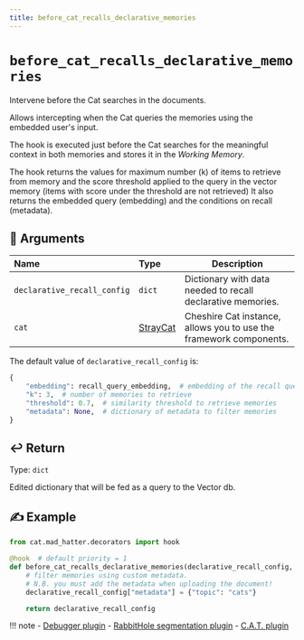 ```yaml
---
title: before_cat_recalls_declarative_memories
---
```


# `before_cat_recalls_declarative_memories`

Intervene before the Cat searches in the documents.

Allows intercepting when the Cat queries the memories using the embedded user's input.

The hook is executed just before the Cat searches for the meaningful context in both memories
and stores it in the *Working Memory*.

The hook returns the values for maximum number (k) of items to retrieve from memory and the score threshold applied
to the query in the vector memory (items with score under the threshold are not retrieved)
It also returns the embedded query (embedding) and the conditions on recall (metadata).

## &#x1F4C4; Arguments

| Name                        | Type                                                                    | Description                                                        |
|:----------------------------|:------------------------------------------------------------------------|--------------------------------------------------------------------|
| `declarative_recall_config` | `dict`                                                                  | Dictionary with data needed to recall declarative memories.        |
| `cat`                       | [StrayCat](../../../framework/cat-components/cheshire_cat/stray_cat.md) | Cheshire Cat instance, allows you to use the framework components. |

The default value of `declarative_recall_config` is:
```python
{
    "embedding": recall_query_embedding,  # embedding of the recall query
    "k": 3,  # number of memories to retrieve
    "threshold": 0.7,  # similarity threshold to retrieve memories
    "metadata": None,  # dictionary of metadata to filter memories
}
```
## &#x21A9;&#xFE0F; Return

Type: `dict`

Edited dictionary that will be fed as a query to the Vector db.

## &#x270D; Example

```python
from cat.mad_hatter.decorators import hook

@hook  # default priority = 1
def before_cat_recalls_declarative_memories(declarative_recall_config, cat):
    # filter memories using custom metadata. 
    # N.B. you must add the metadata when uploading the document! 
    declarative_recall_config["metadata"] = {"topic": "cats"}

    return declarative_recall_config
```

!!! note
    - [Debugger plugin](https://github.com/sambarza/cc-vscode-debugpy)
    - [RabbitHole segmentation plugin](https://github.com/team-sviluppo/cc_rabbithole_segmentation)
    - [C.A.T. plugin](https://github.com/Furrmidable-Crew/cat_advanced_tools)
